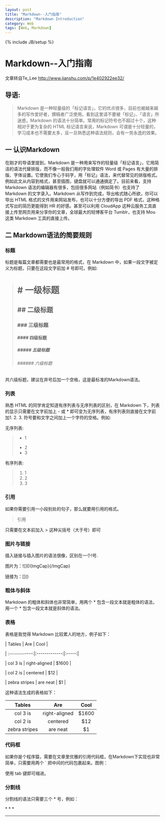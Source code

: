 ```yaml
---
layout: post
title: "Markdown--入门指南"
description: "Markdown Introduction"
category: Web
tags: [Web, Markdown]
---
```

{% include JB/setup %}

# Markdown--入门指南
文章转自Te_Lee http://www.jianshu.com/p/1e402922ee32/

## 导语:
>Markdown 是一种轻量级的「标记语言」，它的优点很多，目前也被越来越多的写作爱好者，撰稿者广泛使用。看到这里请不要被「标记」、「语言」所迷惑，Markdown 的语法十分简单。常用的标记符号也不超过十个，这种相对于更为复杂的 HTML 标记语言来说，Markdown 可谓是十分轻量的，学习成本也不需要太多，且一旦熟悉这种语法规则，会有一劳永逸的效果。

## 一 认识Markdown
在刚才的导语里提到，Markdown 是一种用来写作的轻量级「标记语言」，它用简洁的语法代替排版，而不像一般我们用的字处理软件 Word 或 Pages 有大量的排版、字体设置。它使我们专心于码字，用「标记」语法，来代替常见的排版格式。例如此文从内容到格式，甚至插图，键盘就可以通通搞定了。目前来看，支持 Markdown 语法的编辑器有很多，包括很多网站（例如简书）也支持了 Markdown 的文字录入。Markdown 从写作到完成，导出格式随心所欲，你可以导出 HTML 格式的文件用来网站发布，也可以十分方便的导出 PDF 格式，这种格式写出的简历更能得到 HR 的好感。甚至可以利用 CloudApp 这种云服务工具直接上传至网页用来分享你的文章，全球最大的轻博客平台 Tumblr，也支持 Mou 这类 Markdown 工具的直接上传。

## 二 Markdown语法的简要规则
### 标题
标题是每篇文章都需要也是最常用的格式，在 Markdown 中，如果一段文字被定义为标题，只要在这段文字前加 # 号即可。例如:
># # 一级标题
>## ## 二级标题
>### ### 三级标题
>#### #### 四级标题
>##### ##### 五级标题
>###### ###### 六级标题

共六级标题，建议在井号后加一个空格，这是最标准的Markdown语法。

### 列表
熟悉 HTML 的同学肯定知道有序列表与无序列表的区别，在 Markdown 下，列表的显示只需要在文字前加上 - 或 * 即可变为无序列表，有序列表则直接在文字前加1. 2. 3. 符号要和文字之间加上一个字符的空格。例如:

无序列表:
>- 1
>* 2
>* 3

有序列表:
> 1. 1
> 2. 2
> 3. 3

### 引用
如果你需要引用一小段别处的句子，那么就要用引用的格式。
>引用

只需要在文本前加入 > 这种尖括号（大于号）即可

### 图片与链接
插入链接与插入图片的语法很像，区别在一个!号.

图片为：\!\[](){ImgCap}{/ImgCap}

链接为：\[]()

### 粗体与斜体
Markdown 的粗体和斜体也非常简单，用两个 \* 包含一段文本就是粗体的语法，用一个 \* 包含一段文本就是斜体的语法。

### 表格
表格是我觉得 Markdown 比较累人的地方，例子如下：

| Tables        | Are           | Cool  |

| :------------:|:-------------:|:-----:|

| col 3 is      | right-aligned | $1600 |

| col 2 is      | centered      |   $12 |

| zebra stripes | are neat      |    $1 |

这种语法生成的表格如下：

| Tables        | Are           | Cool  |
| :------------:|:-------------:|:-----:|
| col 3 is      | right-aligned | $1600 |
| col 2 is      | centered      |   $12 |
| zebra stripes | are neat      |    $1 |


### 代码框
如果你是个程序猿，需要在文章里优雅的引用代码框，在Markdown下实现也非常简单，只需要用两个 \` 把中间的代码包裹起来。图例：

使用 tab 键即可缩进。

### 分割线
分割线的语法只需要三个 * 号，例如：

\* \* \*

***
